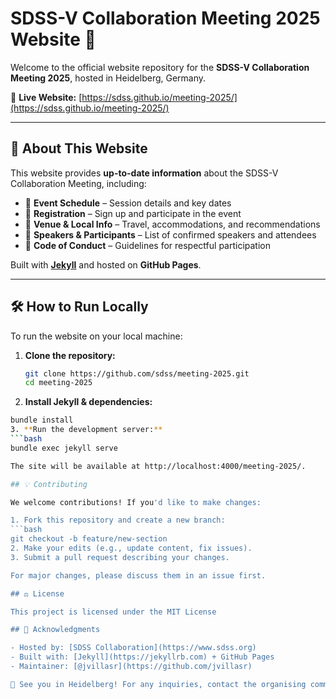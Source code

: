 # SDSS-V Collaboration Meeting 2025 Website 🌟

Welcome to the official website repository for the **SDSS-V Collaboration Meeting 2025**, hosted in Heidelberg, Germany.

📍 **Live Website:** [https://sdss.github.io/meeting-2025/](https://sdss.github.io/meeting-2025/)

---

## 📢 About This Website

This website provides **up-to-date information** about the SDSS-V Collaboration Meeting, including:

- 📆 **Event Schedule** – Session details and key dates
- 📝 **Registration** – Sign up and participate in the event
- 📍 **Venue & Local Info** – Travel, accommodations, and recommendations
- 🎤 **Speakers & Participants** – List of confirmed speakers and attendees
- 📜 **Code of Conduct** – Guidelines for respectful participation

Built with **[Jekyll](https://jekyllrb.com/)** and hosted on **GitHub Pages**.

---

## 🛠️ How to Run Locally

To run the website on your local machine:

1. **Clone the repository:**
   ```bash
   git clone https://github.com/sdss/meeting-2025.git
   cd meeting-2025
2. **Install Jekyll & dependencies:**
  ```bash
  bundle install
3. **Run the development server:**
  ```bash
  bundle exec jekyll serve

The site will be available at http://localhost:4000/meeting-2025/.

## 💡 Contributing

We welcome contributions! If you'd like to make changes:

1. Fork this repository and create a new branch:
  ```bash
  git checkout -b feature/new-section
2. Make your edits (e.g., update content, fix issues).
3. Submit a pull request describing your changes.

For major changes, please discuss them in an issue first.

## ⚖️ License

This project is licensed under the MIT License

## 🤝 Acknowledgments

- Hosted by: [SDSS Collaboration](https://www.sdss.org)
- Built with: [Jekyll](https://jekyllrb.com) + GitHub Pages
- Maintainer: [@jvillasr](https://github.com/jvillasr)

🚀 See you in Heidelberg! For any inquiries, contact the organising committee at [villasenor@mpia.de](mailto:villasenor@mpia.de).